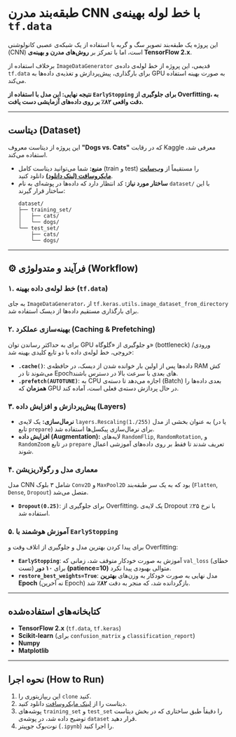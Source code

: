#  طبقه‌بند مدرن CNN با خط لوله بهینه‌ی `tf.data`

این پروژه یک طبقه‌بند تصویر سگ و گربه با استفاده از یک شبکه‌ی عصبی کانولوشنی (CNN) است، اما با تمرکز بر **روش‌های مدرن و بهینه‌ی TensorFlow 2.x**.

برخلاف استفاده از `ImageDataGenerator` قدیمی، این پروژه از خط لوله‌ی داده‌ی `tf.data` برای بارگذاری، پیش‌پردازش و تغذیه‌ی داده‌ها به GPU به صورت بهینه استفاده می‌کند.

**نتیجه نهایی: این مدل با استفاده از `EarlyStopping` برای جلوگیری از Overfitting، به دقت واقعی ۸۲٪ بر روی داده‌های آزمایشی دست یافت.**

---

##  دیتاست (Dataset)

این پروژه از دیتاست معروف **"Dogs vs. Cats"** که در رقابت Kaggle معرفی شد، استفاده می‌کند.

* **منبع:** شما می‌توانید دیتاست کامل (train و test) را مستقیماً از [**وب‌سایت مایکروسافت (لینک دانلود)**](https://www.microsoft.com/en-us/download/details.aspx?id=54765) دانلود کنید.
* **ساختار مورد نیاز:** کد انتظار دارد که داده‌ها در پوشه‌ای به نام `dataset/` با این ساختار قرار گیرند:
    ```
    dataset/
    ├── training_set/
    │   ├── cats/
    │   └── dogs/
    └── test_set/
        ├── cats/
        └── dogs/
    ```
---

## ⚙️ فرآیند و متدولوژی (Workflow)

### ۱. خط لوله‌ی داده بهینه (`tf.data`)
به جای `ImageDataGenerator`، از `tf.keras.utils.image_dataset_from_directory` برای بارگذاری مستقیم داده‌ها از دیسک استفاده شد.

### ۲. بهینه‌سازی عملکرد (Caching & Prefetching)
برای به حداکثر رساندن توان GPU و جلوگیری از «گلوگاه» (bottleneck) ورودی/خروجی، خط لوله‌ی داده با دو تابع کلیدی بهینه شد:
* **`.cache()`**: داده‌ها پس از اولین بار خوانده شدن از دیسک، در حافظه‌ی RAM کش می‌شوند تا در Epochهای بعدی با سرعت بالا در دسترس باشند.
* **`.prefetch(AUTOTUNE)`**: به CPU اجازه می‌دهد تا دسته‌ی (Batch) بعدی داده‌ها را **همزمان** که GPU در حال پردازش دسته‌ی فعلی است، آماده کند.

### ۳. پیش‌پردازش و افزایش داده (Layers)
* **نرمال‌سازی:** یک لایه‌ی `layers.Rescaling(1./255)` به عنوان بخشی از مدل (یا در تابع `prepare`) برای نرمال‌سازی پیکسل‌ها استفاده شد.
* **افزایش داده (Augmentation):** لایه‌های `RandomFlip`, `RandomRotation`, و `RandomZoom` در تابع `prepare` تعریف شدند تا فقط بر روی داده‌های آموزشی اعمال شوند.

### ۴. معماری مدل و رگولاریزیشن
مدل CNN شامل ۳ بلوک `Conv2D` و `MaxPool2D` بود که به یک سر طبقه‌بند (`Flatten`, `Dense`, `Dropout`) متصل می‌شد.
* **`Dropout(0.25)`**: برای جلوگیری از Overfitting، یک لایه‌ی Dropout با نرخ ۲۵٪ استفاده شد.

### ۵. آموزش هوشمند با `EarlyStopping`
برای پیدا کردن بهترین مدل و جلوگیری از اتلاف وقت و Overfitting:
* **`EarlyStopping`**: آموزش به صورت خودکار متوقف شد، زمانی که `val_loss` (خطای تست) برای **۱۰ دور (patience=10)** متوالی بهبودی پیدا نکرد.
* **`restore_best_weights=True`**: مدل نهایی به صورت خودکار به وزن‌های **بهترین Epoch** (نه آخرین Epoch) بازگردانده شد، که منجر به دقت **۸۲٪** شد.

---

##  کتابخانه‌های استفاده‌شده

* **TensorFlow 2.x** (`tf.data`, `tf.keras`)
* **Scikit-learn** (برای `confusion_matrix` و `classification_report`)
* **Numpy**
* **Matplotlib**

---

##  نحوه اجرا (How to Run)

1.  این ریپازیتوری را `clone` کنید.
2.  دیتاست را از [لینک مایکروسافت](https://www.microsoft.com/en-us/download/details.aspx?id=54765) دانلود کنید.
3.  پوشه‌های `training_set` و `test_set` را دقیقاً طبق ساختاری که در بخش دیتاست توضیح داده شد، در پوشه‌ی `dataset` قرار دهید.
4.  نوت‌بوک جوپیتر (`.ipynb`) را اجرا کنید.
